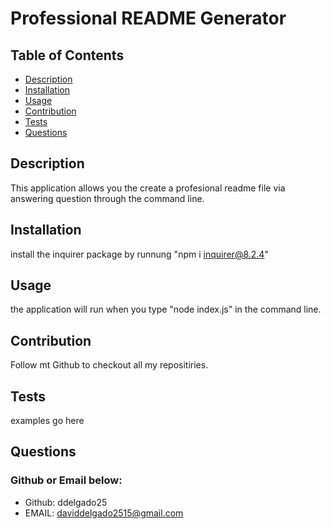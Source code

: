 # Professional README Generator

  
  ## Table of Contents
  * [Description](#description)
  * [Installation](#installation)
  * [Usage](#usage)
  * [Contribution](#contribution)
  * [Tests](#tests)
  * [Questions](#questions)

  ## Description
  This application allows you the create a profesional readme file via answering question through the command line.
  ## Installation
  install the inquirer package by runnung "npm i inquirer@8.2.4"
  ## Usage
  the application will run when you type "node index.js" in the command line.
  ## Contribution
  Follow mt Github to checkout all my repositiries.
  ## Tests
  examples go here
  ## Questions
  ### Github or Email below: 
  * Github: ddelgado25
  * EMAIL: daviddelgado2515@gmail.com
